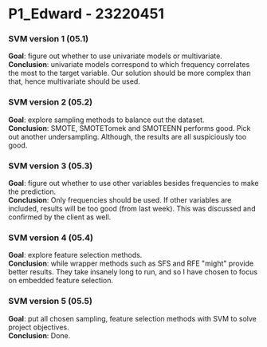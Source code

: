 # P1_Edward - 23220451

### SVM version 1 (05.1)
**Goal**: figure out whether to use univariate models or multivariate.  
**Conclusion**: univariate models correspond to which frequency correlates the most to the target variable. Our solution should be more complex than that, hence multivariate should be used.  
  
### SVM version 2 (05.2)
**Goal**: explore sampling methods to balance out the dataset.  
**Conclusion**: SMOTE, SMOTETomek and SMOTEENN performs good. Pick out another undersampling. Although, the results are all suspiciously too good.  
  
### SVM version 3 (05.3)
**Goal**: figure out whether to use other variables besides frequencies to make the prediction.  
**Conclusion**: Only frequencies should be used. If other variables are included, results will be too good (from last week). This was discussed and confirmed by the client as well.  
  
### SVM version 4 (05.4)
**Goal**: explore feature selection methods.  
**Conclusion**: while wrapper methods such as SFS and RFE "might" provide better results. They take insanely long to run, and so I have chosen to focus on embedded feature selection.  
  
### SVM version 5 (05.5)
**Goal**: put all chosen sampling, feature selection methods with SVM to solve project objectives.  
**Conclusion**: Done.  
